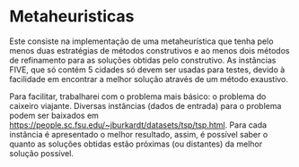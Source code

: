 # Metaheuristicas

Este consiste na implementação de uma metaheurística que tenha pelo menos duas estratégias de métodos construtivos e ao menos dois métodos de refinamento para as soluções obtidas pelo construtivo. As instâncias FIVE, que só contém 5 cidades só devem ser usadas para testes, devido à facilidade em encontrar a melhor solução através de um método exaustivo.

Para facilitar, trabalharei com o problema mais básico: o problema do caixeiro viajante. Diversas instâncias (dados de entrada) para o problema podem ser baixados em <https://people.sc.fsu.edu/~jburkardt/datasets/tsp/tsp.html>. Para cada instância é apresentado o melhor resultado, assim, é possível saber o quanto as soluções obtidas estão próximas (ou distantes) da melhor solução possível.
